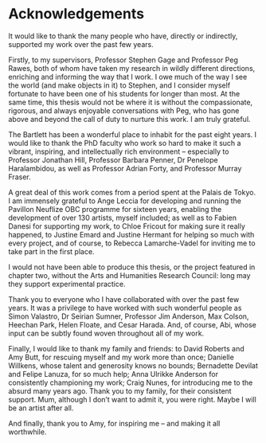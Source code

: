 Acknowledgements
================

It would like to thank the many people who have, directly or indirectly, supported my work over the past few years.

Firstly, to my supervisors, Professor Stephen Gage and Professor Peg Rawes, both of whom have taken my research in wildly different directions, enriching and informing the way that I work. I owe much of the way I see the world (and make objects in it) to Stephen, and I consider myself fortunate to have been one of his students for longer than most. At the same time, this thesis would not be where it is without the compassionate, rigorous, and always enjoyable conversations with Peg, who has gone above and beyond the call of duty to nurture this work. I am truly grateful.

The Bartlett has been a wonderful place to inhabit for the past eight years. I would like to thank the PhD faculty who work so hard to make it such a vibrant, inspiring, and intellectually rich environment – especially to Professor Jonathan Hill, Professor Barbara Penner, Dr Penelope Haralambidou, as well as Professor Adrian Forty, and Professor Murray Fraser.

A great deal of this work comes from a period spent at the Palais de Tokyo. I am immensely grateful to Ange Leccia for developing and running the Pavillon Neuflize OBC programme for sixteen years, enabling the development of over 130 artists, myself included; as well as to Fabien Danesi for supporting my work, to Chloe Fricout for making sure it really happened, to Justine Emard and Justine Hermant for helping so much with every project, and of course, to Rebecca Lamarche-Vadel for inviting me to take part in the first place.

I would not have been able to produce this thesis, or the project featured in chapter two, without the Arts and Humanities Research Council: long may they support experimental practice.

Thank you to everyone who I have collaborated with over the past few years. It was a privilege to have worked with such wonderful people as Simon Valastro, Dr Seirian Sumner, Professor Jim Anderson, Max Colson, Heechan Park, Helen Floate, and Cesar Harada. And, of course, Abi, whose input can be subtly found woven throughout all of my work.

Finally, I would like to thank my family and friends: to David Roberts and Amy Butt, for rescuing myself and my work more than once; Danielle Willkens, whose talent and generosity knows no bounds; Bernadette Devilat and Felipe Lanuza, for so much help; Anna Ulrikke Anderson for consistently championing my work; Craig Nunes, for introducing me to the absurd many years ago. Thank you to my family, for their consistent support. Mum, although I don’t want to admit it, you were right. Maybe I will be an artist after all.

And finally, thank you to Amy, for inspiring me – and making it all worthwhile.
